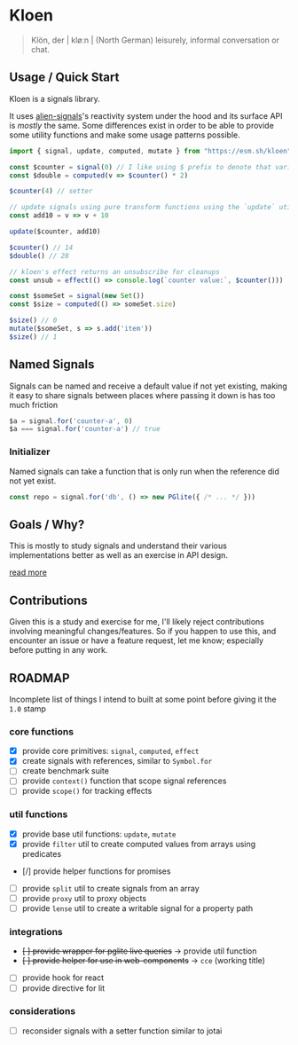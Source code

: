# Kloen

> Klön, der | kløːn |
>   (North German) leisurely, informal conversation or chat.

## Usage / Quick Start

Kloen is a signals library.

It uses [alien-signals]'s reactivity system under the hood and its surface API is *mostly* the same.
Some differences exist in order to be able to provide some utility functions and make some usage patterns possible.

```js
import { signal, update, computed, mutate } from "https://esm.sh/kloen"

const $counter = signal(0) // I like using $ prefix to denote that variable contains a signal
const $double = computed(v => $counter() * 2)

$counter(4) // setter

// update signals using pure transform functions using the `update` utility
const add10 = v => v + 10

update($counter, add10)

$counter() // 14
$double() // 28

// kloen's effect returns an unsubscribe for cleanups
const unsub = effect(() => console.log(`counter value:`, $counter()))

const $someSet = signal(new Set())
const $size = computed(() => someSet.size)

$size() // 0
mutate($someSet, s => s.add('item'))
$size() // 1

```

## Named Signals

Signals can be named and receive a default value if not yet existing,
making it easy to share signals between places where passing it down is
has too much friction

```js
$a = signal.for('counter-a', 0)
$a === signal.for('counter-a') // true
```

### Initializer 

Named signals can take a function that is only run when the reference did not yet exist.

```js
const repo = signal.for('db', () => new PGlite({ /* ... */ }))
```

## Goals / Why?

This is mostly to study signals and understand their various implementations better as well as an exercise in API design.

[read more](./dev-docs/why.md)

## Contributions

Given this is a study and exercise for me, I'll likely reject contributions involving meaningful changes/features.
So if you happen to use this, and encounter an issue or have a feature request, let me know; especially before putting in any work.

## ROADMAP

Incomplete list of things I intend to built at some point before giving it the `1.0` stamp

### core functions
- [x] provide core primitives: `signal`, `computed`, `effect`
- [x] create signals with references, similar to `Symbol.for`
- [ ] create benchmark suite
- [ ] provide `context()` function that scope signal references
- [ ] provide `scope()` for tracking effects

### util functions
- [x] provide base util functions: `update`, `mutate`
- [x] provide `filter` util to create computed values from arrays using predicates
- [/] provide helper functions for promises
- [ ] provide `split` util to create signals from an array
- [ ] provide `proxy` util to proxy objects
- [ ] provide `lense` util to create a writable signal for a property path

### integrations

- ~~[ ] provide wrapper for pglite live queries~~ -> provide util function
- ~~[ ] provide helper for use in web-components~~ -> `cce` (working title)
- [ ] provide hook for react
- [ ] provide directive for lit

### considerations
- [ ] reconsider signals with a setter function similar to jotai

[alien-signals]: https://github.com/stackblitz/alien-signals
